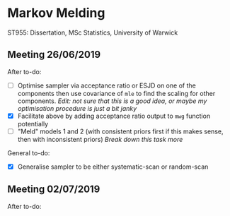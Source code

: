 # Markov Melding
ST955: Dissertation, MSc Statistics, University of Warwick

## Meeting 26/06/2019
After to-do:
- [ ] Optimise sampler via acceptance ratio or ESJD on one of the components then use covariance of `mle` to find the scaling for other components. *Edit: not sure that this is a good idea, or maybe my optimisation procedure is just a bit janky*
- [x] Facilitate above by adding acceptance ratio output to `mwg` function potentially
- [ ] "Meld" models 1 and 2 (with consistent priors first if this makes sense, then with inconsistent priors) *Break down this task more*

General to-do:
- [x] Generalise sampler to be either systematic-scan or random-scan

## Meeting 02/07/2019
After to-do: